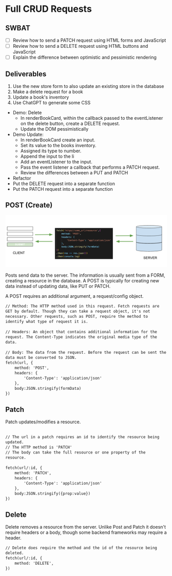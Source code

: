 # Full CRUD Requests
## SWBAT
- [ ] Review how to send a PATCH request using HTML forms and JavaScript
- [ ] Review how to send a DELETE request using HTML buttons and JavaScript
- [ ] Explain the difference between optimistic and pessimistic rendering

## Deliverables 

1. Use the new store form to also update an existing store in the database
2. Make a delete request for a book 
3. Update a book's inventory
4. Use ChatGPT to generate some CSS

- Demo: Delete
    - In renderBookCard, within the callback passed to the eventListener on the delete button, create a DELETE request.
    - Update the DOM pessimistically 
- Demo Update:
    - In renderBookCard create an input. 
    - Set its value to the books inventory. 
    - Assigned its type to number.
    - Append the input to the li
    - Add an eventListener to the input.
    - Pass the event listener a callback that performs a PATCH request.
    - Review the differences between a PUT and PATCH
- Refactor 
- Put the DELETE request into a separate function
- Put the PATCH request into a separate function
## POST (Create)
![post](assets/post.png)

Posts send data to the server. The information is usually sent from a FORM, creating a resource in the database. A POST is typically for creating new data instead of updating data, like PUT or PATCH.

A POST requires an additional argument, a request/config object.

```
// Method: The HTTP method used in this request. Fetch requests are GET by default. Though they can take a request object, it's not necessary. Other requests, such as POST, require the method to identify what type of request it is. 

// Headers: An object that contains additional information for the request. The Content-Type indicates the original media type of the data. 

// Body: The data from the request. Before the request can be sent the data must be converted to JSON.
fetch(url, {
    method: 'POST',
    headers: {
        'Content-Type': 'application/json'
    },
    body:JSON.stringify(formData)
})
```

## Patch
Patch updates/modifies a resource.

```

// The url in a patch requires an id to identify the resource being updated. 
// The HTTP method is 'PATCH'
// The body can take the full resource or one property of the resource.

fetch(url/:id, {
    method: 'PATCH',
    headers: {
        'Content-Type': 'application/json'
    },
    body:JSON.stringify({prop:value})
})
```

## Delete
Delete removes a resource from the server. Unlike Post and Patch it doesn't require headers or a body, though some backend frameworks may require a header.

```
// Delete does require the method and the id of the resource being deleted.
fetch(url/:id, {
    method: 'DELETE',
})

```